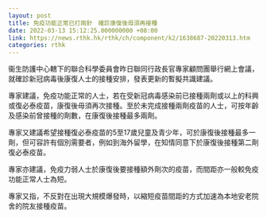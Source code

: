 ```yaml
---
layout: post
title: 免疫功能正常已打兩針　確診康復後毋須再接種
date: 2022-03-13 15:12:25.000000000 +08:00
link: https://news.rthk.hk/rthk/ch/component/k2/1638687-20220313.htm
categories: rthk
---
```


衞生防護中心轄下的聯合科學委員會昨日聯同行政長官專家顧問團舉行網上會議，就確診新冠病毒後康復人士的接種安排，發表更新的暫擬共識建議。

專家建議，免疫功能正常的人士，若在受新冠病毒感染前已接種兩劑或以上的科興或復必泰疫苗，康復後毋須再次接種。至於未完成接種兩劑疫苗的人士，可按年齡及感染前曾接種的劑數，在康復後接種最多兩劑。

專家又建議希望接種復必泰疫苗的5至17歲兒童及青少年，可於康復後接種最多一劑，但可容許有個別需要者，例如到海外留學，在知情同意下於康復後接種第二劑復必泰疫苗。

專家亦建議，免疫力弱人士於康復後要接種額外劑次的疫苗，而間距亦一般較免疫功能正常人士為短。

專家又指，不反對在出現大規模爆發時，以縮短疫苗間距的方式加速為本地安老院舍的院友接種疫苗。
